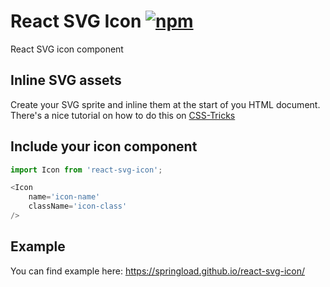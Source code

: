 # React SVG Icon [![npm](https://img.shields.io/npm/v/react-svg-icon.svg?style=flat-square)](https://www.npmjs.com/package/react-svg-icon)

React SVG icon component

## Inline SVG assets

Create your SVG sprite and inline them at the start of you HTML document. There's a nice tutorial on how to do this on [CSS-Tricks](https://css-tricks.com/svg-sprites-use-better-icon-fonts/)

## Include your icon component

```js
import Icon from 'react-svg-icon';

<Icon
    name='icon-name'
    className='icon-class'
/>
```

## Example

You can find example here: https://springload.github.io/react-svg-icon/
